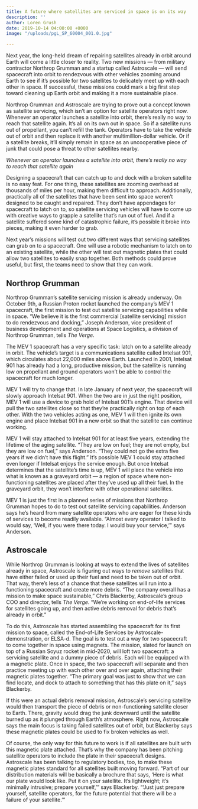 ```yaml
---
title: A future where satellites are serviced in space is on its way
description: ''
author: Loren Grush
date: 2019-10-14 04:00:00 +0000
image: "/uploads/pgL_SP_60004_001.0.jpg"

---
```

Next year, the long-held dream of repairing satellites already in orbit around Earth will come a little closer to reality. Two new missions — from military contractor Northrop Grumman and a startup called Astroscale — will send spacecraft into orbit to rendezvous with other vehicles zooming around Earth to see if it’s possible for two satellites to delicately meet up with each other in space. If successful, these missions could mark a big first step toward cleaning up Earth orbit and making it a more sustainable place.

Northrop Grumman and Astroscale are trying to prove out a concept known as satellite servicing, which isn’t an option for satellite operators right now. Whenever an operator launches a satellite into orbit, there’s really no way to reach that satellite again. It’s all on its own out in space. So if a satellite runs out of propellant, you can’t refill the tank. Operators have to take the vehicle out of orbit and then replace it with another multimillion-dollar vehicle. Or if a satellite breaks, it’ll simply remain in space as an uncooperative piece of junk that could pose a threat to other satellites nearby.

_Whenever an operator launches a satellite into orbit, there’s really no way to reach that satellite again_

Designing a spacecraft that can catch up to and dock with a broken satellite is no easy feat. For one thing, these satellites are zooming overhead at thousands of miles per hour, making them difficult to approach. Additionally, practically all of the satellites that have been sent into space weren’t designed to be caught and repaired. They don’t have appendages for spacecraft to latch on to, so satellite servicing vehicles will have to come up with creative ways to grapple a satellite that’s run out of fuel. And if a satellite suffered some kind of catastrophic failure, it’s possible it broke into pieces, making it even harder to grab.

Next year’s missions will test out two different ways that servicing satellites can grab on to a spacecraft. One will use a robotic mechanism to latch on to an existing satellite, while the other will test out magnetic plates that could allow two satellites to easily snap together. Both methods could prove useful, but first, the teams need to show that they can work.

## **Northrop Grumman**

Northrop Grumman’s satellite servicing mission is already underway. On October 9th, a Russian Proton rocket launched the company’s MEV 1 spacecraft, the first mission to test out satellite servicing capabilities while in space. “We believe it is the first commercial \[satellite servicing\] mission to do rendezvous and docking,” Joseph Anderson, vice president of business development and operations at Space Logistics, a division of Northrop Grumman, tells _The Verge_.

The MEV 1 spacecraft has a very specific task: latch on to a satellite already in orbit. The vehicle’s target is a communications satellite called Intelsat 901, which circulates about 22,000 miles above Earth. Launched in 2001, Intelsat 901 has already had a long, productive mission, but the satellite is running low on propellant and ground operators won’t be able to control the spacecraft for much longer.

MEV 1 will try to change that. In late January of next year, the spacecraft will slowly approach Intelsat 901. When the two are in just the right position, MEV 1 will use a device to grab hold of Intelsat 901’s engine. That device will pull the two satellites close so that they’re practically right on top of each other. With the two vehicles acting as one, MEV 1 will then ignite its own engine and place Intelsat 901 in a new orbit so that the satellite can continue working.

MEV 1 will stay attached to Intelsat 901 for at least five years, extending the lifetime of the aging satellite. “They are low on fuel; they are not empty, but they are low on fuel,” says Anderson. “They could not go the extra five years if we didn’t have this flight.” It’s possible MEV 1 could stay attached even longer if Intelsat enjoys the service enough. But once Intelsat determines that the satellite’s time is up, MEV 1 will place the vehicle into what is known as a graveyard orbit — a region of space where non-functioning satellites are placed after they’ve used up all their fuel. In the graveyard orbit, they won’t interfere with other operational satellites.

MEV 1 is just the first in a planned series of missions that Northrop Grumman hopes to do to test out satellite servicing capabilities. Anderson says he’s heard from many satellite operators who are eager for these kinds of services to become readily available. “Almost every operator I talked to would say, ‘Well, if you were there today. I would buy your service,’” says Anderson.

## **Astroscale**

While Northrop Grumman is looking at ways to extend the lives of satellites already in space, Astroscale is figuring out ways to _remove_ satellites that have either failed or used up their fuel and need to be taken out of orbit. That way, there’s less of a chance that these satellites will run into a functioning spacecraft and create more debris. “The company overall has a mission to make space sustainable,” Chris Blackerby, Astroscale’s group COO and director, tells _The Verge_. “We’re working on end-of-life services for satellites going up, and then active debris removal for debris that’s already in orbit.”

To do this, Astroscale has started assembling the spacecraft for its first mission to space, called the End-of-Life Services by Astroscale-demonstration, or ELSA-d. The goal is to test out a way for two spacecraft to come together in space using magnets. The mission, slated for launch on top of a Russian Soyuz rocket in mid-2020, will loft two spacecraft: a servicing satellite and a dummy piece of debris. Each will be equipped with a magnetic plate. Once in space, the two spacecraft will separate and then practice meeting up with each other over and over again, attaching their magnetic plates together. “The primary goal was just to show that we can find locate, and dock to attach to something that has this plate on it,” says Blackerby.

If this were an actual debris removal mission, Astroscale’s servicing satellite would then transport the piece of debris or non-functioning satellite closer to Earth. There, gravity would drag the junk downward until the satellite burned up as it plunged through Earth’s atmosphere. Right now, Astroscale says the main focus is taking failed satellites out of orbit, but Blackerby says these magnetic plates could be used to fix broken vehicles as well.

Of course, the only way for this future to work is if all satellites are built with this magnetic plate attached. That’s why the company has been pitching satellite operators to include the plate in their spacecraft designs. Astroscale has been talking to regulatory bodies, too, to make these magnetic plates standard for all satellites built moving forward. “Part of our distribution materials will be basically a brochure that says, ‘Here is what our plate would look like. Put it on your satellite. It’s lightweight; it’s minimally intrusive; prepare yourself,’” says Blackerby. “‘Just just prepare yourself, satellite operators, for the future potential that there will be a failure of your satellite.’”